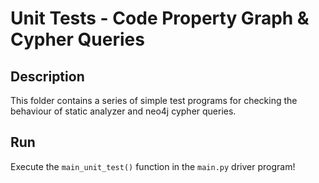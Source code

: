 # Unit Tests - Code Property Graph & Cypher Queries

## Description

This folder contains a series of simple test programs for 
checking the behaviour of static analyzer and neo4j cypher queries.

## Run

Execute the `main_unit_test()` function in the `main.py` driver program!

